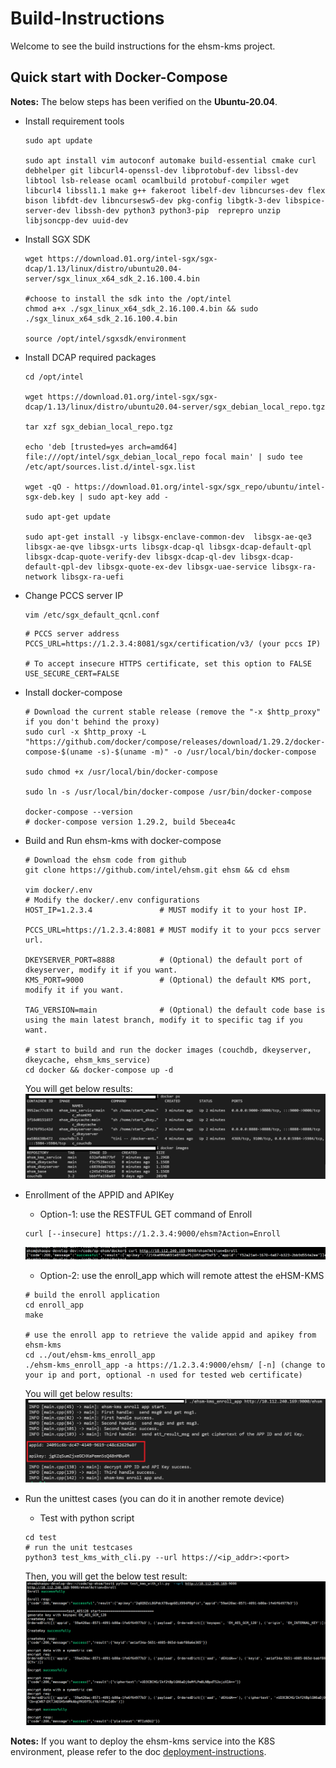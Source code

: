 # Build-Instructions

Welcome to see the build instructions for the ehsm-kms project.


## Quick start with Docker-Compose
**Notes:** The below steps has been verified on the **Ubuntu-20.04**. <br>

* Install requirement tools
    ``` shell
    sudo apt update

    sudo apt install vim autoconf automake build-essential cmake curl debhelper git libcurl4-openssl-dev libprotobuf-dev libssl-dev libtool lsb-release ocaml ocamlbuild protobuf-compiler wget libcurl4 libssl1.1 make g++ fakeroot libelf-dev libncurses-dev flex bison libfdt-dev libncursesw5-dev pkg-config libgtk-3-dev libspice-server-dev libssh-dev python3 python3-pip  reprepro unzip libjsoncpp-dev uuid-dev
    ```

* Install SGX SDK
    ```shell
    wget https://download.01.org/intel-sgx/sgx-dcap/1.13/linux/distro/ubuntu20.04-server/sgx_linux_x64_sdk_2.16.100.4.bin

    #choose to install the sdk into the /opt/intel
    chmod a+x ./sgx_linux_x64_sdk_2.16.100.4.bin && sudo ./sgx_linux_x64_sdk_2.16.100.4.bin

    source /opt/intel/sgxsdk/environment
    ```

* Install DCAP required packages
    ```shell
    cd /opt/intel

    wget https://download.01.org/intel-sgx/sgx-dcap/1.13/linux/distro/ubuntu20.04-server/sgx_debian_local_repo.tgz

    tar xzf sgx_debian_local_repo.tgz

    echo 'deb [trusted=yes arch=amd64] file:///opt/intel/sgx_debian_local_repo focal main' | sudo tee /etc/apt/sources.list.d/intel-sgx.list

    wget -qO - https://download.01.org/intel-sgx/sgx_repo/ubuntu/intel-sgx-deb.key | sudo apt-key add -

    sudo apt-get update

    sudo apt-get install -y libsgx-enclave-common-dev  libsgx-ae-qe3 libsgx-ae-qve libsgx-urts libsgx-dcap-ql libsgx-dcap-default-qpl libsgx-dcap-quote-verify-dev libsgx-dcap-ql-dev libsgx-dcap-default-qpl-dev libsgx-quote-ex-dev libsgx-uae-service libsgx-ra-network libsgx-ra-uefi
    ```

* Change PCCS server IP
    ``` shell
    vim /etc/sgx_default_qcnl.conf
    ```
    ``` vi
    # PCCS server address
    PCCS_URL=https://1.2.3.4:8081/sgx/certification/v3/ (your pccs IP)

    # To accept insecure HTTPS certificate, set this option to FALSE
    USE_SECURE_CERT=FALSE
    ```

* Install docker-compose
    ``` shell
    # Download the current stable release (remove the "-x $http_proxy" if you don't behind the proxy)
    sudo curl -x $http_proxy -L "https://github.com/docker/compose/releases/download/1.29.2/docker-compose-$(uname -s)-$(uname -m)" -o /usr/local/bin/docker-compose

    sudo chmod +x /usr/local/bin/docker-compose

    sudo ln -s /usr/local/bin/docker-compose /usr/bin/docker-compose

    docker-compose --version
    # docker-compose version 1.29.2, build 5becea4c
    ```

* Build and Run ehsm-kms with docker-compose
    ```shell
    # Download the ehsm code from github
    git clone https://github.com/intel/ehsm.git ehsm && cd ehsm

    vim docker/.env
    # Modify the docker/.env configurations
    HOST_IP=1.2.3.4               # MUST modify it to your host IP.

    PCCS_URL=https://1.2.3.4:8081 # MUST modify it to your pccs server url.

    DKEYSERVER_PORT=8888          # (Optional) the default port of dkeyserver, modify it if you want.
    KMS_PORT=9000                 # (Optional) the default KMS port, modify it if you want.

    TAG_VERSION=main              # (Optional) the default code base is using the main latest branch, modify it to specific tag if you want.

    # start to build and run the docker images (couchdb, dkeyserver, dkeycache, ehsm_kms_service)
    cd docker && docker-compose up -d
    ```
    You will get below results:<br>
    ![image](diagrams/docker-compose-result.PNG)

* Enrollment of the APPID and APIKey
    * Option-1: use the RESTFUL GET command of Enroll
    ``` shell
    curl [--insecure] https://1.2.3.4:9000/ehsm?Action=Enroll
    ```
    ![image](diagrams/enroll.PNG)

    * Option-2: use the enroll_app which will remote attest the eHSM-KMS
    ``` shell
    # build the enroll application
    cd enroll_app
    make

    # use the enroll app to retrieve the valide appid and apikey from ehsm-kms
    cd ../out/ehsm-kms_enroll_app
    ./ehsm-kms_enroll_app -a https://1.2.3.4:9000/ehsm/ [-n] (change to your ip and port, optional -n used for tested web certificate)
    ```
    You will get below results:<br>
    ![image](diagrams/enroll_result.PNG)

* Run the unittest cases (you can do it in another remote device)
    * Test with python script
    ``` shell
    cd test
    # run the unit testcases
    python3 test_kms_with_cli.py --url https://<ip_addr>:<port>
    ```
    Then, you will get the below test result:<br>
    ![unittest-result-with-rest.png](diagrams/unittest-result-with-rest.PNG)


**Notes:**
If you want to deploy the ehsm-kms service into the K8S environment, please refer to the doc [deployment-instructions](deployment-instructions.md).

